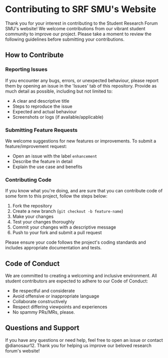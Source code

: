 # Contributing to SRF SMU's Website

Thank you for your interest in contributing to the Student Research Forum SMU's website! We welcome contributions from our vibrant student community to improve our project. Please take a moment to review the following guidelines before submitting your contributions.

## How to Contribute

### Reporting Issues
If you encounter any bugs, errors, or unexpected behaviour, please report them by opening an issue in the 'Issues' tab of this repository. Provide as much detail as possible, including but not limited to:
- A clear and descriptive title
- Steps to reproduce the issue
- Expected and actual behaviour
- Screenshots or logs (if available/applicable)

### Submitting Feature Requests
We welcome suggestions for new features or improvements. To submit a feature/improvement request:
- Open an issue with the label `enhancement`
- Describe the feature in detail
- Explain the use case and benefits

### Contributing Code
If you know what you're doing, and are sure that you can contribute code of some form to this project, follow the steps below:
1. Fork the repository
2. Create a new branch (`git checkout -b feature-name`)
3. Make your changes
4. Test your changes thoroughly
5. Commit your changes with a descriptive message
6. Push to your fork and submit a pull request

Please ensure your code follows the project's coding standards and includes appropriate documentation and tests.

## Code of Conduct
We are committed to creating a welcoming and inclusive environment. All student contributors are expected to adhere to our Code of Conduct:
- Be respectful and considerate
- Avoid offensive or inappropriate language
- Collaborate constructively
- Respect differing viewpoints and experiences
- No spammy PRs/MRs, please.

## Questions and Support
If you have any questions or need help, feel free to open an issue or contact @dianosaur12.
Thank you for helping us improve our beloved research forum's website!
